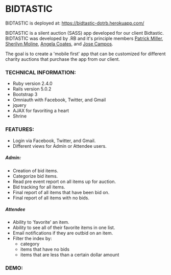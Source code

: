 # BIDTASTIC

BIDTASTIC is deployed at: https://bidtastic-dotrb.herokuapp.com/

BIDTASTIC is a silent auction (SASS) app developed for our client Bidtastic. BIDTASTIC was developed by .RB and it's principle members [Patrick Miller](https://github.com/pjmiller823), [Sherilyn Moline](https://github.com/smoline), [Angela Coates](https://github.com/angelacoates), and [Jose Campos](https://github.com/camposja).

The goal is to create a 'mobile first' app that can be customized for different charity auctions that purchase the app from our client.

### TECHNICAL INFORMATION:

- Ruby version 2.4.0
- Rails version 5.0.2
- Bootstrap 3
- Omniauth with Facebook, Twitter, and Gmail
- jquery
- AJAX for favoriting a heart
- Shrine

### FEATURES:

- Login via Facebook, Twitter, and Gmail.
- Different views for Admin or Attendee users.

##### Admin:

- Creation of bid items.
- Categorize bid items.
- Read pre event report on all items up for auction.
- Bid tracking for all items.
- Final report of all items that have been bid on.
- Final report of all items with no bids.

##### Attendee

- Ability to 'favorite' an item.
- Ability to see all of their favorite items in one list.
- Email notifications if they are outbid on an item.
- Filter the index by:
  - category
  - items that have no bids
  - items that are less than a certain dollar amount

### DEMO:
